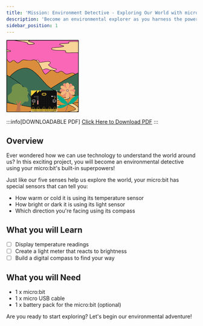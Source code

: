 ```yaml
---
title: 'Mission: Environment Detective - Exploring Our World with micro:bit'
description: 'Become an environmental explorer as you harness the power of micro:bits sensors to decode the hidden data in your surroundings - from tracking temperature changes to measuring light levels and finding your way with the digital compass!'
sidebar_position: 1
---
```


![Project cover Image](./img/EnviroSensing.png)

:::info[DOWNLOADABLE PDF]
[Click Here to Download PDF](./EnviroSensing.pdf)
:::

## Overview

Ever wondered how we can use technology to understand the world around us? In this exciting project, you will become an environmental detective using your micro:bit's built-in superpowers!

Just like our five senses help us explore the world, your micro:bit has special sensors that can tell you:

- How warm or cold it is using its temperature sensor
- How bright or dark it is using its light sensor
- Which direction you're facing using its compass

## What you will Learn

- [ ] Display temperature readings
- [ ] Create a light meter that reacts to brightness
- [ ] Build a digital compass to find your way

## What you will Need

- 1 x micro:bit
- 1 x micro USB cable
- 1 x battery pack for the micro:bit (optional)

Are you ready to start exploring? Let's begin our environmental adventure!
